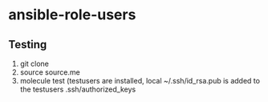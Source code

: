 # ansible-role-users

## Testing
1. git clone <repo>
2. source source.me
3. molecule test (testusers are installed, local ~/.ssh/id_rsa.pub is added to the testusers .ssh/authorized_keys
